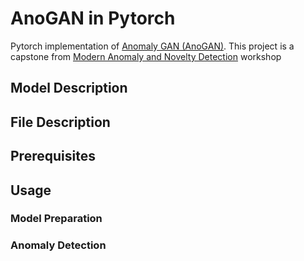 # AnoGAN in Pytorch
Pytorch implementation of [Anomaly GAN (AnoGAN)](https://arxiv.org/abs/1703.05921).
This project is a capstone from [Modern Anomaly and Novelty Detection](https://aisc.ai.science/events/2020-01-08) workshop

## Model Description
## File Description
## Prerequisites
## Usage
### Model Preparation
### Anomaly Detection
